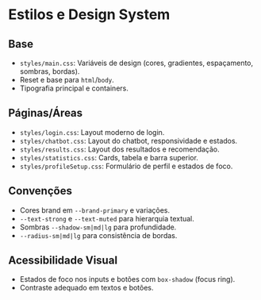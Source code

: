 # Estilos e Design System

## Base
- `styles/main.css`: Variáveis de design (cores, gradientes, espaçamento, sombras, bordas).
- Reset e base para `html`/`body`.
- Tipografia principal e containers.

## Páginas/Áreas
- `styles/login.css`: Layout moderno de login.
- `styles/chatbot.css`: Layout do chatbot, responsividade e estados.
- `styles/results.css`: Layout dos resultados e recomendação.
- `styles/statistics.css`: Cards, tabela e barra superior.
- `styles/profileSetup.css`: Formulário de perfil e estados de foco.

## Convenções
- Cores brand em `--brand-primary` e variações.
- `--text-strong` e `--text-muted` para hierarquia textual.
- Sombras `--shadow-sm|md|lg` para profundidade.
- `--radius-sm|md|lg` para consistência de bordas.

## Acessibilidade Visual
- Estados de foco nos inputs e botões com `box-shadow` (focus ring).
- Contraste adequado em textos e botões.